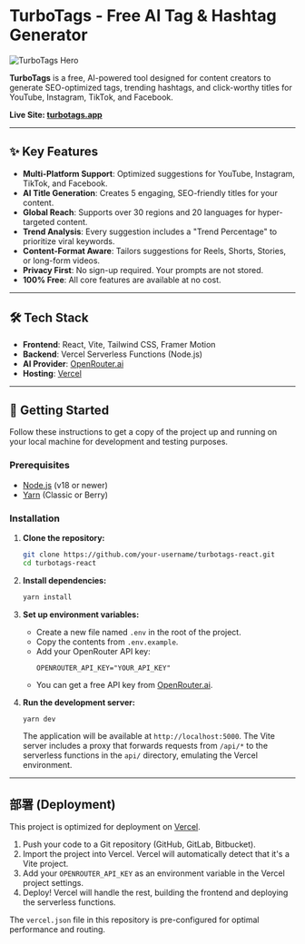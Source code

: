 # TurboTags - Free AI Tag & Hashtag Generator

![TurboTags Hero](https://turbotags.app/screenshots/desktop.png)

**TurboTags** is a free, AI-powered tool designed for content creators to generate SEO-optimized tags, trending hashtags, and click-worthy titles for YouTube, Instagram, TikTok, and Facebook.

**Live Site: [turbotags.app](https://turbotags.app)**

---

## ✨ Key Features

- **Multi-Platform Support**: Optimized suggestions for YouTube, Instagram, TikTok, and Facebook.
- **AI Title Generation**: Creates 5 engaging, SEO-friendly titles for your content.
- **Global Reach**: Supports over 30 regions and 20 languages for hyper-targeted content.
- **Trend Analysis**: Every suggestion includes a "Trend Percentage" to prioritize viral keywords.
- **Content-Format Aware**: Tailors suggestions for Reels, Shorts, Stories, or long-form videos.
- **Privacy First**: No sign-up required. Your prompts are not stored.
- **100% Free**: All core features are available at no cost.

---

## 🛠️ Tech Stack

- **Frontend**: React, Vite, Tailwind CSS, Framer Motion
- **Backend**: Vercel Serverless Functions (Node.js)
- **AI Provider**: [OpenRouter.ai](https://openrouter.ai/)
- **Hosting**: [Vercel](https://vercel.com/)

---

## 🚀 Getting Started

Follow these instructions to get a copy of the project up and running on your local machine for development and testing purposes.

### Prerequisites

- [Node.js](https://nodejs.org/) (v18 or newer)
- [Yarn](https://yarnpkg.com/) (Classic or Berry)

### Installation

1.  **Clone the repository:**
    ```sh
    git clone https://github.com/your-username/turbotags-react.git
    cd turbotags-react
    ```

2.  **Install dependencies:**
    ```sh
    yarn install
    ```

3.  **Set up environment variables:**
    -   Create a new file named `.env` in the root of the project.
    -   Copy the contents from `.env.example`.
    -   Add your OpenRouter API key:
        ```env
        OPENROUTER_API_KEY="YOUR_API_KEY"
        ```
    -   You can get a free API key from [OpenRouter.ai](https://openrouter.ai/keys).

4.  **Run the development server:**
    ```sh
    yarn dev
    ```
    The application will be available at `http://localhost:5000`. The Vite server includes a proxy that forwards requests from `/api/*` to the serverless functions in the `api/` directory, emulating the Vercel environment.

---

## 部署 (Deployment)

This project is optimized for deployment on [Vercel](https://vercel.com/).

1.  Push your code to a Git repository (GitHub, GitLab, Bitbucket).
2.  Import the project into Vercel. Vercel will automatically detect that it's a Vite project.
3.  Add your `OPENROUTER_API_KEY` as an environment variable in the Vercel project settings.
4.  Deploy! Vercel will handle the rest, building the frontend and deploying the serverless functions.

The `vercel.json` file in this repository is pre-configured for optimal performance and routing.
